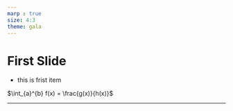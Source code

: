 ```yaml
---
marp : true
size: 4:3
theme: gala
---
```

# First Slide
- this is frist item

$\int_{a}^{b} f(x) = \frac{g(x)}{h(x)}$

---
